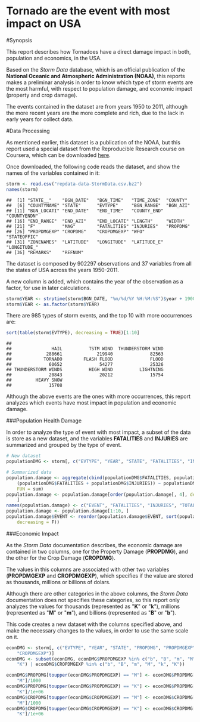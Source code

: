 Tornado are the event with most impact on USA
=============================================

#Synopsis

This report describes how Tornadoes have a direct damage impact in both, population and economics, in the USA.

Based on the *Storm Data* database, which is an official publication of the **National Oceanic and Atmospheric Administration (NOAA)**, this reports makes a preliminar analysis in order to know which type of storm events are the most harmful, with respect to population damage, and economic impact (property and crop damage).

The events contained in the dataset are from years 1950 to 2011, although the more recent years are the more complete and rich, due to the lack in early years for collect data.


#Data Processing

As mentioned earlier, this dataset is a publication of the NOAA, but this report used a special dataset from the Reproducible Research course on Coursera, which can be downloaded [here](https://d396qusza40orc.cloudfront.net/repdata%2Fdata%2FStormData.csv.bz2).

Once downloaded, the following code reads the dataset, and show the names of the variables contained in it:


```r
storm <- read.csv("repdata-data-StormData.csv.bz2")
names(storm)
```

```
##  [1] "STATE__"    "BGN_DATE"   "BGN_TIME"   "TIME_ZONE"  "COUNTY"    
##  [6] "COUNTYNAME" "STATE"      "EVTYPE"     "BGN_RANGE"  "BGN_AZI"   
## [11] "BGN_LOCATI" "END_DATE"   "END_TIME"   "COUNTY_END" "COUNTYENDN"
## [16] "END_RANGE"  "END_AZI"    "END_LOCATI" "LENGTH"     "WIDTH"     
## [21] "F"          "MAG"        "FATALITIES" "INJURIES"   "PROPDMG"   
## [26] "PROPDMGEXP" "CROPDMG"    "CROPDMGEXP" "WFO"        "STATEOFFIC"
## [31] "ZONENAMES"  "LATITUDE"   "LONGITUDE"  "LATITUDE_E" "LONGITUDE_"
## [36] "REMARKS"    "REFNUM"
```


The dataset is composed by 902297 observations and 37 variables from all the states of USA across the years 1950-2011.

A new column is added, which contains the year of the observation as a factor, for use in later calculations.


```r
storm$YEAR <- strptime(storm$BGN_DATE, "%m/%d/%Y %H:%M:%S")$year + 1900
storm$YEAR <- as.factor(storm$YEAR)
```


There are 985 types of storm events, and the top 10 with more occurrences are:


```r
sort(table(storm$EVTYPE), decreasing = TRUE)[1:10]
```

```
## 
##               HAIL          TSTM WIND  THUNDERSTORM WIND 
##             288661             219940              82563 
##            TORNADO        FLASH FLOOD              FLOOD 
##              60652              54277              25326 
## THUNDERSTORM WINDS          HIGH WIND          LIGHTNING 
##              20843              20212              15754 
##         HEAVY SNOW 
##              15708
```


Although the above events are the ones with more occurrences, this report analyzes which events have most impact in population and economic damage.


###Population Health Damage

In order to analyze the type of event with most impact, a subset of the data is store as a new dataset, and the variables **FATALITIES** and **INJURIES** are summarized and grouped by the type of event.


```r
# New dataset
populationDMG <- storm[, c("EVTYPE", "YEAR", "STATE", "FATALITIES", "INJURIES")]

# Summarized data
population.damage <- aggregate(cbind(populationDMG$FATALITIES, populationDMG$INJURIES, 
    (populationDMG$FATALITIES + populationDMG$INJURIES)) ~ populationDMG$EVTYPE, 
    FUN = sum)
population.damage <- population.damage[order(population.damage[, 4], decreasing = T), 
    ]
names(population.damage) <- c("EVENT", "FATALITIES", "INJURIES", "TOTAL")
population.damage <- population.damage[1:10, ]
population.damage$EVENT <- reorder(population.damage$EVENT, sort(population.damage$TOTAL, 
    decreasing = F))
```



###Economic Impact

As the *Storm Data* documentation describes, the economic damage are contained in two columns, one for the Property Damage (**PROPDMG**), and the other for the Crop Damage (**CROPDMG**).

The values in this columns are associated with other two variables (**PROPDMGEXP** and **CROPDMGEXP**), which specifies if the value are stored as thousands, millions or billions of dolars.

Although there are other categories in the above columns, the *Storm Data* documentation does not specifies these categories, so this report only analyzes the values for thousands (represented as "**K**" or "**k**"), millions (represented as "**M**" or "**m**"), and billions (represented as "**B**" or "**b**").

This code creates a new dataset with the columns specified above, and make the necessary changes to the values, in order to use the same scale on it.


```r
econDMG <- storm[, c("EVTYPE", "YEAR", "STATE", "PROPDMG", "PROPDMGEXP", "CROPDMG", 
    "CROPDMGEXP")]
econDMG <- subset(econDMG, econDMG$PROPDMGEXP %in% c("b", "B", "m", "M", "k", 
    "K") | econDMG$CROPDMGEXP %in% c("b", "B", "m", "M", "k", "K"))

econDMG$PROPDMG[toupper(econDMG$PROPDMGEXP) == "M"] <- econDMG$PROPDMG[toupper(econDMG$PROPDMGEXP) == 
    "M"]/1000
econDMG$PROPDMG[toupper(econDMG$PROPDMGEXP) == "K"] <- econDMG$PROPDMG[toupper(econDMG$PROPDMGEXP) == 
    "K"]/1e+06
econDMG$CROPDMG[toupper(econDMG$CROPDMGEXP) == "M"] <- econDMG$CROPDMG[toupper(econDMG$CROPDMGEXP) == 
    "M"]/1000
econDMG$CROPDMG[toupper(econDMG$CROPDMGEXP) == "K"] <- econDMG$CROPDMG[toupper(econDMG$CROPDMGEXP) == 
    "K"]/1e+06
```


